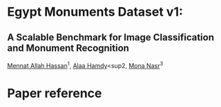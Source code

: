 # Egypt Monuments Dataset v1:
## A Scalable Benchmark for Image Classification and Monument Recognition

[Mennat Allah Hassan](mennatallah.sayed@miuegypt.edu.eg)<sup>1</sup>, [Alaa Hamdy](alaa.hamdy@miuegypt.edu.eg)<sup2</sup>, [Mona Nasr](m.nasr@helwan.edu.eg)<sup>3</sup>
# Paper reference
